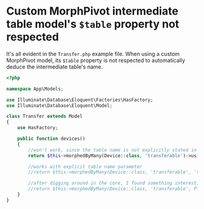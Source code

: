 # Custom MorphPivot intermediate table model's `$table` property not respected

It's all evident in the `Transfer.php` example file. When using a custom MorphPivot model, its `$table` property is not respected to automatically deduce the intermediate table's name.

```php
<?php

namespace App\Models;

use Illuminate\Database\Eloquent\Factories\HasFactory;
use Illuminate\Database\Eloquent\Model;

class Transfer extends Model
{
    use HasFactory;

    public function devices()
    {
        //won't work, since the table name is not explicitly stated in the method
        return $this->morphedByMany(Device::class, 'transferable')->using(Pivots\TransferablePivot::class);

        //works with explicit table name parameter
        //return $this->morphedByMany(Device::class, 'transferable', 'transfer_transferable')->using(Pivots\TransferablePivot::class);

        //after digging around in the core, I found something interesting - even this works... but is it okay to use?
        //return $this->morphedByMany(Device::class, 'transferable', Pivots\TransferablePivot::class);
    }
}
```

